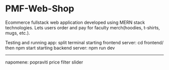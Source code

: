 # PMF-Web-Shop

Ecommerce fullstack web application developed using MERN stack technologies.
Lets users order and pay for faculty merch(hoodies, t-shirts, mugs, etc.).

Testing and running app:
split terminal
starting frontend server: cd frontend/ then npm start
starting backend server: npm run dev

--------------------------------------------------------------------------------------------------------------------------------
napomene:
popraviti price filter slider 